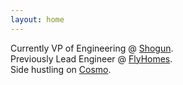 ```yaml
---
layout: home
---
```


Currently VP of Engineering @ [Shogun](https://shoguninc.com).  
Previously Lead Engineer @ [FlyHomes](https://flyhomes.com).  
Side hustling on [Cosmo](https://cosmolabs.io).
